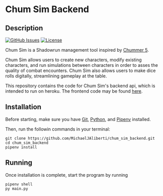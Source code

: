 # Chum Sim Backend

## Description

[![GitHub Issues](https://img.shields.io/github/issues/MichaelJAliberti/chum_sim_backend.svg)](https://github.com/MichaelJAliberti/chum_sim_backend/issues)
[![License](https://img.shields.io/github/license/MichaelJAliberti/chum_sim_backend)](https://opensource.org/licenses/MIT)

Chum Sim is a Shadowrun management tool inspired by [Chummer 5](https://github.com/chummer5a/chummer5a).

Chum Sim allows users to create new characters, modify existing characters, and run simulations between characters in order to asses the quality of combat encounters. Chum Sim also allows users to make dice rolls digitally, streamlining gameplay at the table.

This repository contains the code for Chum Sim's backend api, which is intended to run on heroku. The frontend code may be found [here](https://github.com/MichaelJAliberti/chum_sim).

## Installation

Before starting, make sure you have [Git](https://git-scm.com/), [Python](https://www.python.org/), and [Pipenv](https://pypi.org/project/pipenv/) installed.

Then, run the followin commands in your terminal:

```
git clone https://github.com/MichaelJAliberti/chum_sim_backend.git
cd chum_sim_backend
pipenv install
```

## Running

Once installation is complete, start the program by running

```
pipenv shell
py main.py
```